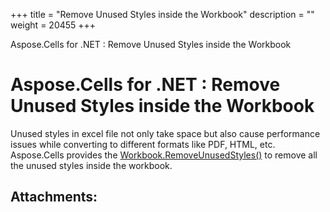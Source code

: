 +++
title = "Remove Unused Styles inside the Workbook" 
description = "" 
weight = 20455 
+++

Aspose.Cells for .NET : Remove Unused Styles inside the Workbook  

# Aspose.Cells for .NET : Remove Unused Styles inside the Workbook


Unused styles in excel file not only take space but also cause performance issues while converting to different formats like PDF, HTML, etc. Aspose.Cells provides the [Workbook.RemoveUnusedStyles()](https://apireference.aspose.com/net/cells/aspose.cells/workbook/methods/removeunusedstyles) to remove all the unused styles inside the workbook.



## Attachments:


